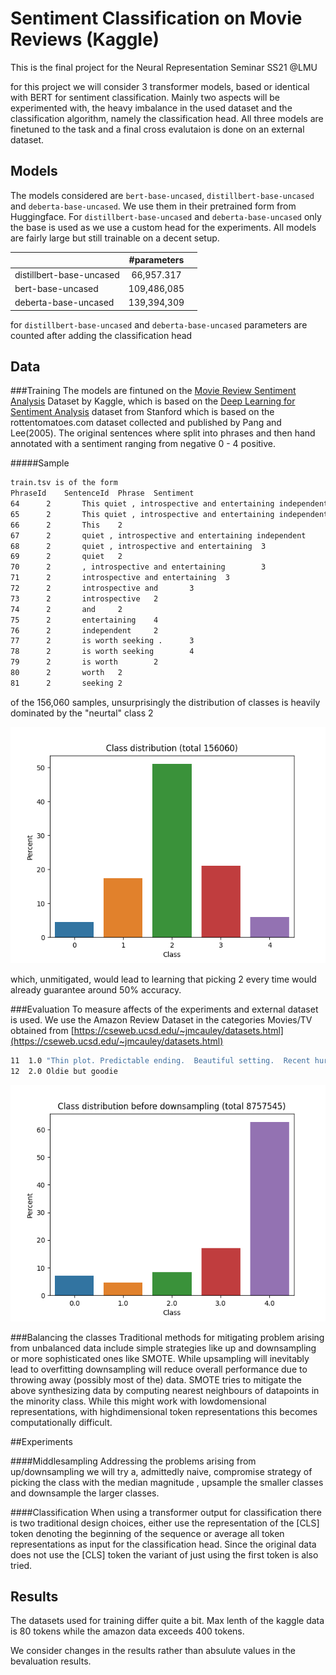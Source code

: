 # Sentiment Classification on Movie Reviews (Kaggle)
This is the final project for the Neural Representation Seminar SS21 @LMU 

for this project we will consider 3 transformer models, based or identical with BERT for sentiment classification.
Mainly two aspects will be experimented with, the heavy imbalance in the used dataset and the classification algorithm, 
namely the classification head.
All three models are finetuned to the task and a final cross evalutaion is done on an external dataset.

## Models
The models considered are ``bert-base-uncased``, ``distillbert-base-uncased`` and ``deberta-base-uncased``.
We use them in their pretrained form from Huggingface.  For ``distillbert-base-uncased`` and ``deberta-base-uncased`` only the 
base is used as we use a custom head for the experiments.
All models are fairly large but still trainable on a decent setup.


|               | #parameters    |   |
| ------------- |:-------------:| -----:|
| distillbert-base-uncased       | 66,957.317       |  |
| bert-base-uncased              | 109,486,085      |    |
| deberta-base-uncased           | 139,394,309         |     |

for ``distillbert-base-uncased`` and ``deberta-base-uncased`` parameters are counted after adding the classification head
## Data
###Training
The models are fintuned on the [Movie Review Sentiment Analysis](https://www.kaggle.com/c/movie-review-sentiment-analysis-kernels-only
) Dataset by Kaggle, which is based on the [Deep Learning for Sentiment Analysis](https://nlp.stanford.edu/sentiment/) 
dataset from Stanford which is based on the rottentomatoes.com dataset collected and published by Pang and Lee(2005).
The original sentences where split into phrases and then hand annotated with a sentiment ranging from negative 0 - 4 positive.

#####Sample
```bash
train.tsv is of the form 
PhraseId	SentenceId	Phrase	Sentiment
64      2       This quiet , introspective and entertaining independent is worth seeking .      4
65      2       This quiet , introspective and entertaining independent 3
66      2       This    2
67      2       quiet , introspective and entertaining independent      4
68      2       quiet , introspective and entertaining  3
69      2       quiet   2
70      2       , introspective and entertaining        3
71      2       introspective and entertaining  3
72      2       introspective and       3
73      2       introspective   2
74      2       and     2
75      2       entertaining    4
76      2       independent     2
77      2       is worth seeking .      3
78      2       is worth seeking        4
79      2       is worth        2
80      2       worth   2
81      2       seeking 2
```
of the 156,060 samples, unsurprisingly the distribution of classes is heavily dominated by the "neurtal" class 2

![](data/classdist.png)

which, unmitigated, would lead to learning that picking 2 every time would already guarantee around 50% accuracy.

###Evaluation
To measure affects of the experiments and external dataset is used. We use the Amazon Review Dataset in the 
categories Movies/TV obtained from [https://cseweb.ucsd.edu/~jmcauley/datasets.html](https://cseweb.ucsd.edu/~jmcauley/datasets.html)

```bash
11	1.0	"Thin plot. Predictable ending.  Beautiful setting.  Recent hurricanes certainly didn't look this romantic. Shouldn't make anyone want to ""ride it out."""
12	2.0	Oldie but goodie
```
![](data/reference_full_dist.png)


###Balancing the classes
Traditional methods for mitigating problem arising from unbalanced data include simple strategies like up and downsampling or
more sophisticated ones like SMOTE. 
While upsampling will inevitably lead to overfitting downsampling will reduce overall performance due to throwing away
(possibly most of the) data. SMOTE tries to mitigate the above synthesizing data by computing nearest neighbours of datapoints
in the minority class. While this might work with lowdomensional representations, with highdimensional token representations
this becomes computationally difficult. 


##Experiments

####Middlesampling
Addressing the problems arising from up/downsampling we will try a, admittedly naive, compromise strategy of picking the class with the median magnitude
, upsample the smaller classes and downsample the larger classes.

####Classification
When using a transformer output for classification there is two traditional design choices, either use the 
representation of the [CLS] token denoting the beginning of the sequence or average all token representations as input
for the classification head. Since the original data does not use the [CLS] token the variant of just using the 
first token is also tried. 

## Results
The datasets used for training differ quite a bit. Max lenth of the kaggle data is 80 tokens while the amazon data exceeds 400 tokens.

We consider changes  in the results rather than absulute values in the bevaluation results.